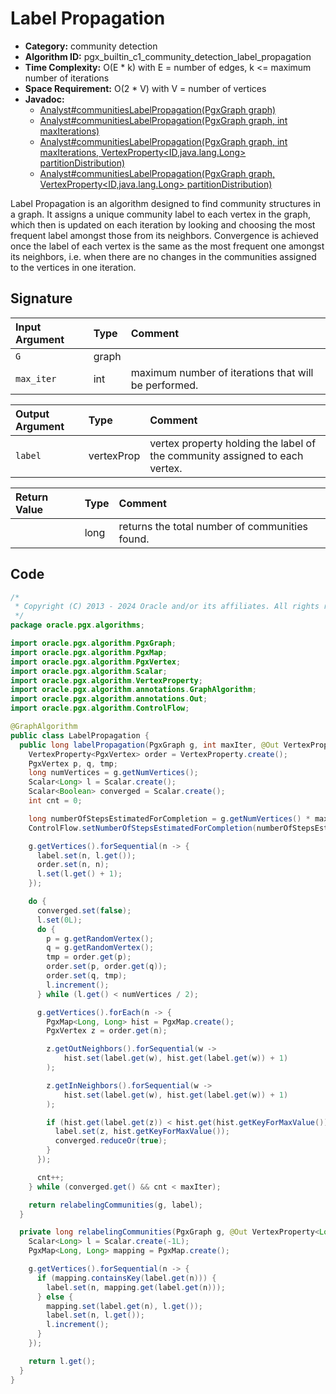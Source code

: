 # Label Propagation

- **Category:** community detection
- **Algorithm ID:** pgx_builtin_c1_community_detection_label_propagation
- **Time Complexity:** O(E * k) with E = number of edges, k <= maximum number of iterations
- **Space Requirement:** O(2 * V) with V = number of vertices
- **Javadoc:** 
  - [Analyst#communitiesLabelPropagation(PgxGraph graph)](https://docs.oracle.com/en/database/oracle/property-graph/24.3/spgjv/oracle/pgx/api/Analyst.html#communitiesLabelPropagation_oracle_pgx_api_PgxGraph_)
  - [Analyst#communitiesLabelPropagation(PgxGraph graph, int maxIterations)](https://docs.oracle.com/en/database/oracle/property-graph/24.3/spgjv/oracle/pgx/api/Analyst.html#communitiesLabelPropagation_oracle_pgx_api_PgxGraph_int_)
  - [Analyst#communitiesLabelPropagation(PgxGraph graph, int maxIterations, VertexProperty<ID,java.lang.Long> partitionDistribution)](https://docs.oracle.com/en/database/oracle/property-graph/24.3/spgjv/oracle/pgx/api/Analyst.html#communitiesLabelPropagation_oracle_pgx_api_PgxGraph_int_oracle_pgx_api_VertexProperty_)
  - [Analyst#communitiesLabelPropagation(PgxGraph graph, VertexProperty<ID,java.lang.Long> partitionDistribution)](https://docs.oracle.com/en/database/oracle/property-graph/24.3/spgjv/oracle/pgx/api/Analyst.html#communitiesLabelPropagation_oracle_pgx_api_PgxGraph_oracle_pgx_api_VertexProperty_)

Label Propagation is an algorithm designed to find community structures in a graph. It assigns a unique community label to each vertex in the graph, which then is updated on each iteration by looking and choosing the most frequent label amongst those from its neighbors. Convergence is achieved once the label of each vertex is the same as the most frequent one amongst its neighbors, i.e. when there are no changes in the communities assigned to the vertices in one iteration.


## Signature

| Input Argument | Type | Comment |
| :--- | :--- | :--- |
| `G` | graph | |
| `max_iter` | int | maximum number of iterations that will be performed. |

| Output Argument | Type | Comment |
| :--- | :--- | :--- |
| `label` | vertexProp<long> | vertex property holding the label of the community assigned to each vertex. |

| Return Value | Type | Comment |
| :--- | :--- | :--- |
| | long | returns the total number of communities found. |

## Code

```java
/*
 * Copyright (C) 2013 - 2024 Oracle and/or its affiliates. All rights reserved.
 */
package oracle.pgx.algorithms;

import oracle.pgx.algorithm.PgxGraph;
import oracle.pgx.algorithm.PgxMap;
import oracle.pgx.algorithm.PgxVertex;
import oracle.pgx.algorithm.Scalar;
import oracle.pgx.algorithm.VertexProperty;
import oracle.pgx.algorithm.annotations.GraphAlgorithm;
import oracle.pgx.algorithm.annotations.Out;
import oracle.pgx.algorithm.ControlFlow;

@GraphAlgorithm
public class LabelPropagation {
  public long labelPropagation(PgxGraph g, int maxIter, @Out VertexProperty<Long> label) {
    VertexProperty<PgxVertex> order = VertexProperty.create();
    PgxVertex p, q, tmp;
    long numVertices = g.getNumVertices();
    Scalar<Long> l = Scalar.create();
    Scalar<Boolean> converged = Scalar.create();
    int cnt = 0;

    long numberOfStepsEstimatedForCompletion = g.getNumVertices() * maxIter * 3 / 2;
    ControlFlow.setNumberOfStepsEstimatedForCompletion(numberOfStepsEstimatedForCompletion);

    g.getVertices().forSequential(n -> {
      label.set(n, l.get());
      order.set(n, n);
      l.set(l.get() + 1);
    });

    do {
      converged.set(false);
      l.set(0L);
      do {
        p = g.getRandomVertex();
        q = g.getRandomVertex();
        tmp = order.get(p);
        order.set(p, order.get(q));
        order.set(q, tmp);
        l.increment();
      } while (l.get() < numVertices / 2);

      g.getVertices().forEach(n -> {
        PgxMap<Long, Long> hist = PgxMap.create();
        PgxVertex z = order.get(n);

        z.getOutNeighbors().forSequential(w ->
            hist.set(label.get(w), hist.get(label.get(w)) + 1)
        );

        z.getInNeighbors().forSequential(w ->
            hist.set(label.get(w), hist.get(label.get(w)) + 1)
        );

        if (hist.get(label.get(z)) < hist.get(hist.getKeyForMaxValue())) {
          label.set(z, hist.getKeyForMaxValue());
          converged.reduceOr(true);
        }
      });

      cnt++;
    } while (converged.get() && cnt < maxIter);

    return relabelingCommunities(g, label);
  }

  private long relabelingCommunities(PgxGraph g, @Out VertexProperty<Long> label) {
    Scalar<Long> l = Scalar.create(-1L);
    PgxMap<Long, Long> mapping = PgxMap.create();

    g.getVertices().forSequential(n -> {
      if (mapping.containsKey(label.get(n))) {
        label.set(n, mapping.get(label.get(n)));
      } else {
        mapping.set(label.get(n), l.get());
        label.set(n, l.get());
        l.increment();
      }
    });

    return l.get();
  }
}
```
